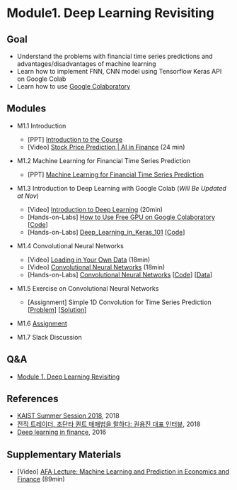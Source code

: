 # Module1. Deep Learning Revisiting
## Goal
- Understand the problems with financial time series predictions and advantages/disadvantages of machine learning
- Learn how to implement FNN, CNN model using Tensorflow Keras API on Google Colab 
- Learn how to use [Google Colaboratory](https://colab.research.google.com/)

## Modules
- M1.1 Introduction
    - [PPT] [Introduction to the Course](https://drive.google.com/open?id=1D2C9v6RNqWwIQVmmQrEOCAhKF_Vlf0eW)
    - [Video] [Stock Price Prediction | AI in Finance](https://www.youtube.com/watch?v=7vunJlqLZok) (24 min)

- M1.2 Machine Learning for Financial Time Series Prediction
    - [PPT] [Machine Learning for Financial Time Series Prediction](https://drive.google.com/open?id=1KrHu6GDP8hP5wvhfjx0d5AHN_Bun05l-)

- M1.3 Introduction to Deep Learning with Google Colab (*Will Be Updated at Nov*)
    - [Video] [Introduction to Deep Learning](https://pythonprogramming.net/introduction-deep-learning-python-tensorflow-keras/) (20min)
    - [Hands-on-Labs] [How to Use Free GPU on Google Colaboratory](https://drive.google.com/open?id=1HFtgXXU5n7P0J7pUkM-oqgx_2RSFBtSf) [[Code]()]
    - [Hands-on-Labs] [Deep_Learning_in_Keras_101]() [[Code](https://colab.research.google.com/drive/1U81gAePnC0oX9iq13dCzl-KOcJC3TcP5)]

- M1.4 Convolutional Neural Networks
    - [Video] [Loading in Your Own Data](https://pythonprogramming.net/loading-custom-data-deep-learning-python-tensorflow-keras/) (18min)
    - [Video] [Convolutional Neural Networks](https://pythonprogramming.net/convolutional-neural-network-deep-learning-python-tensorflow-keras/) (18min)
    - [Hands-on-Labs] [Convolutional Neural Networks](https://drive.google.com/open?id=1NwhuSstEnyVsFlwBVRoP_OY-b4M5Wu9p) [[Code](https://colab.research.google.com/drive/1qKSNVWgBkqi7S4KL-pTnbBawmv7hT2fP)] [[Data](https://drive.google.com/open?id=1Dje13qjGZwtaVhhjp-ZJVzeyzJrG6oc1)]

- M1.5 Exercise on Convolutional Neural Networks
    - [Assignment] Simple 1D Convolution for Time Series Prediction [[Problem](https://colab.research.google.com/drive/14i30E5sGUYBPHJ-RASMrq_31r_BqG_Ed)] [[Solution](https://colab.research.google.com/drive/1ERGlczEPj1rnBhg_WYOWvFOvvGEra-52)]
    
- M1.6 [Assignment]()

- M1.7 Slack Discussion

## Q&A
- [Module 1. Deep Learning Revisiting](../Q&A/Module1.md)

## References
- [KAIST Summer Session 2018](https://sites.google.com/view/kaist-mis-session2018), 2018
- [전직 트레이더, 초단타 퀀트 매매법을 말하다: 권용진 대표 인터뷰](https://ppss.kr/archives/177286), 2018
- [Deep learning in finance](https://arxiv.org/abs/1602.06561), 2016

## Supplementary Materials
- [Video] [AFA Lecture: Machine Learning and Prediction in Economics and Finance](https://www.youtube.com/watch?v=xl3yQBhI6vY&feature=youtu.be) (89min)